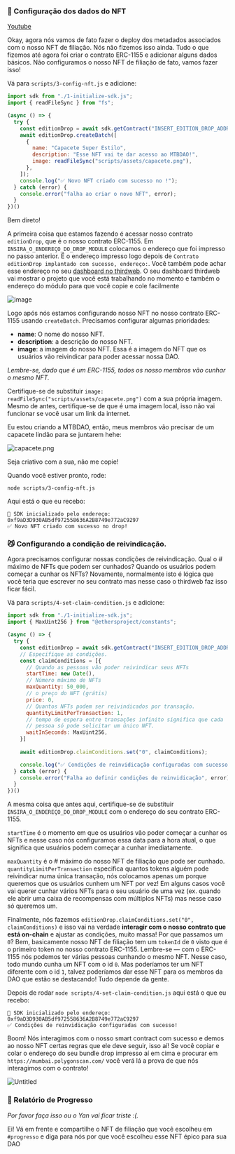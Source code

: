 ### 👾 Configuração dos dados do NFT

[Youtube](https://www.youtube.com/watch?v=TxZsZMK7ulo)

Okay, agora nós vamos de fato fazer o deploy dos metadados associados com o nosso NFT de filiação. Nós não fizemos isso ainda. Tudo o que fizemos até agora foi criar o contrato ERC-1155 e adicionar alguns dados básicos. Não configuramos o nosso NFT de filiação de fato, vamos fazer isso!

Vá para `scripts/3-config-nft.js` e adicione:

```jsx
import sdk from "./1-initialize-sdk.js";
import { readFileSync } from "fs";

(async () => {
  try {
    const editionDrop = await sdk.getContract("INSERT_EDITION_DROP_ADDRESS", "edition-drop");
    await editionDrop.createBatch([
      {
        name: "Capacete Super Estilo",
        description: "Esse NFT vai te dar acesso ao MTBDAO!",
        image: readFileSync("scripts/assets/capacete.png"),
      },
    ]);
    console.log("✅ Novo NFT criado com sucesso no !");
  } catch (error) {
    console.error("falha ao criar o novo NFT", error);
  }
})()
```

Bem direto!

A primeira coisa que estamos fazendo é acessar nosso contrato `editionDrop`, que é o nosso contrato ERC-1155. Em `INSIRA_O_ENDEREÇO_DO_DROP_MODULE` colocamos o endereço que foi impresso no passo anterior. É o endereço impresso logo depois de `Contrato editionDrop implantado com sucesso, endereço:`.
Você também pode achar esse endereço no seu [dashboard no thirdweb](https://thirdweb.com/dashboard?utm_source=web3dev&utm_medium=web3dev_project). O seu dashboard thirdweb vai mostrar o projeto que você está trabalhando no momento e também o endereço do módulo para que você copie e cole facilmente 

![image](https://i.imgur.com/EyDAOky.png)


Logo após nós estamos configurando nosso NFT no nosso contrato ERC-1155 usando `createBatch`. Precisamos configurar algumas prioridades:

- **name**: O nome do nosso NFT.
- **description**: a descrição do nosso NFT.
- **image**: a imagem do nosso NFT. Essa é a imagem do NFT que os usuários vão reivindicar para poder acessar nossa DAO.

*Lembre-se, dado que é um ERC-1155, todos os nosso membros vão cunhar o mesmo NFT.*

Certifique-se de substituir `image: readFileSync("scripts/assets/capacete.png")` com a sua própria imagem. Mesmo de antes, certifique-se de que é uma imagem local, isso não vai funcionar se você usar um link da internet.

Eu estou criando a MTBDAO, então, meus membros vão precisar de um capacete lindão para se juntarem hehe:

![capacete.png](https://i.imgur.com/orLMro7.png)

Seja criativo com a sua, não me copie!

Quando você estiver pronto, rode:

```plaintext
node scripts/3-config-nft.js
```

Aqui está o que eu recebo:

```plaintext
👋 SDK inicializado pelo endereço: 0xf9aD3D930AB5df972558636A2B8749e772aC9297
✅ Novo NFT criado com sucesso no drop!
```

### 😼 Configurando a condição de reivindicação.

Agora precisamos configurar nossas condições de reivindicação. Qual o # máximo de NFTs que podem ser cunhados? Quando os usuários podem começar a cunhar os NFTs? Novamente, normalmente isto é lógica que você teria que escrever no seu contrato mas nesse caso o thirdweb faz isso ficar fácil. 

Vá para `scripts/4-set-claim-condition.js` e adicione:

```jsx
import sdk from "./1-initialize-sdk.js";
import { MaxUint256 } from "@ethersproject/constants";

(async () => {
  try {
    const editionDrop = await sdk.getContract("INSERT_EDITION_DROP_ADDRESS", "edition-drop");
    // Especifique as condições.
    const claimConditions = [{
      // Quando as pessoas vão poder reivindicar seus NFTs
      startTime: new Date(),
      // Número máximo de NFTs
      maxQuantity: 50_000,
      // o preço do NFT (grátis)
      price: 0,
      // Quantos NFTs podem ser reivindicados por transação.
      quantityLimitPerTransaction: 1,
      // tempo de espera entre transações infinito significa que cada
      // pessoa só pode solicitar um único NFT.
      waitInSeconds: MaxUint256,
    }]
    
    await editionDrop.claimConditions.set("0", claimConditions);

    console.log("✅ Condições de reinvidicação configuradas com sucesso!");
  } catch (error) {
    console.error("Falha ao definir condições de reinvidicação", error);
  }
})()
```

A mesma coisa que antes aqui, certifique-se de substituir `INSIRA_O_ENDEREÇO_DO_DROP_MODULE` com o endereço do seu contrato ERC-1155. 

`startTime` é o momento em que os usuários vão poder começar a cunhar os NFTs e nesse caso nós configuramos essa data para a hora atual, o que significa que usuários podem começar a cunhar imediatamente.

`maxQuantity` é o # máximo do nosso NFT de filiação que pode ser cunhado. `quantityLimitPerTransaction` especifica quantos tokens alguém pode reivindicar numa única transação, nós colocamos apenas um porque queremos que os usuários cunhem um NFT por vez! Em alguns casos você vai querer cunhar vários NFTs para o seu usuário de uma vez (ex. quando ele abrir uma caixa de recompensas com múltiplos NFTs) mas nesse caso só queremos um.

Finalmente, nós fazemos `editionDrop.claimConditions.set("0", claimConditions)` e isso vai na verdade **interagir com o nosso contrato que está on-chain** e ajustar as condições, muito massa! Por que passamos um `0`? Bem, basicamente nosso NFT de filiação tem um `tokenId` de `0` visto que é o primeiro token no nosso contrato ERC-1155. Lembre-se — com o ERC-1155 nós podemos ter várias pessoas cunhando o mesmo NFT. Nesse caso, todo mundo cunha um NFT com o id `0`. Mas poderíamos ter um NFT diferente com o id `1`, talvez poderíamos dar esse NFT para os membros da DAO que estão se destacando! Tudo depende da gente.

Depois de rodar `node scripts/4-set-claim-condition.js` aqui está o que eu recebo:

```
👋 SDK inicializado pelo endereço: 0xf9aD3D930AB5df972558636A2B8749e772aC9297
✅ Condições de reinvidicação configuradas com sucesso!
```

Boom! Nós interagimos com o nosso smart contract com sucesso e demos ao nosso NFT certas regras que ele deve seguir, isso aí! Se você copiar e colar o endereço do seu bundle drop impresso aí em cima e procurar em `https://mumbai.polygonscan.com/` você verá lá a prova de que nós interagimos com o contrato!

![Untitled](https://i.imgur.com/sioQiQA.png)

### 🚨 Relatório de Progresso

*Por favor faça isso ou o Yan vai ficar triste :(.*

Ei! Vá em frente e compartilhe o NFT de filiação que você escolheu em `#progresso` e diga para nós por que você escolheu esse NFT épico para sua DAO